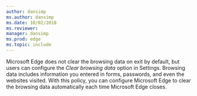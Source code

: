 ```yaml
---
author: dansimp
ms.author: dansimp
ms.date: 10/02/2018
ms.reviewer: 
manager: dansimp
ms.prod: edge
ms.topic: include
---
```


Microsoft Edge does not clear the browsing data on exit by default, but users can configure the _Clear browsing data_ option in Settings.  Browsing data includes information you entered in forms, passwords, and even the websites visited. With this policy, you can configure Microsoft Edge to clear the browsing data automatically each time Microsoft Edge closes.
